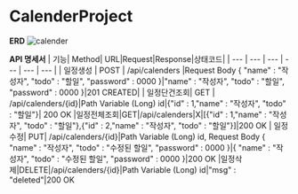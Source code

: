 # CalenderProject
**ERD**
![calender](https://github.com/user-attachments/assets/102a3c4f-a5b0-41f8-a3b1-eb1e6476cc07)

**API 명세서**
| 기능| Method| URL|Request|Response|상태코드|
| --- | --- | --- | --- | --- | --- |
| 일정생성 | POST | /api/calenders |Request Body {  "name" : "작성자", "todo" : "할일", "password" : 0000 }|"name" : "작성자", "todo" : "할일", "password" : 0000 }|201 CREATED|
| 일정단건조회| GET | /api/calenders/{id}|Path Variable (Long) id|{"id" : 1,"name" : "작성자", "todo" : "할일"}| 200 OK
|일정전체조회|GET|/api/calenders|X|[{"id" : 1,"name" : "작성자", "todo" : "할일"},{"id" : 2,"name" : "작성자", "todo" : "할일"}]|200 OK
| 일정수정| PUT| /api/calenders/{id}|Path Variable (Long) id, Request Body { "name" : "작성자", "todo" : "수정된 할일", "password" : 0000 }|{ "name" : "작성자", "todo" : "수정된 할일", "password" : 0000 }|200 OK
|일정삭제|DELETE|/api/calenders/{id}|Path Variable (Long) id|"msg" : "deleted"|200 OK
